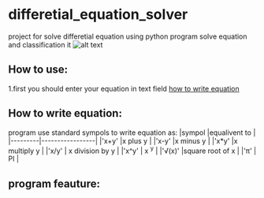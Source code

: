 # differetial_equation_solver
project for solve differetial equation using python
program solve equation and classification it
![alt text](http://url/to/img.png)

## How to use:
  1.first you should enter your equation in text field <a href="#write-equation">how to write equation</a>
  
<h2 id="write-equation">How to write equation:</h2>
  program use standard sympols to write equation as:
  |sympol   |equalivent to    |
  |---------|-----------------|
  |'x+y'    |x plus y         |
  |'x-y'    |x minus y        |
  |'x*y'    |x multiply y     |
  |'x/y'    | x division by y |
  |'x^y'    | x <sup>y</sup>  |
  |'&#8730;(x)' |square root of x |
  |'&pi;'     | PI              |
	
## program feauture: 
